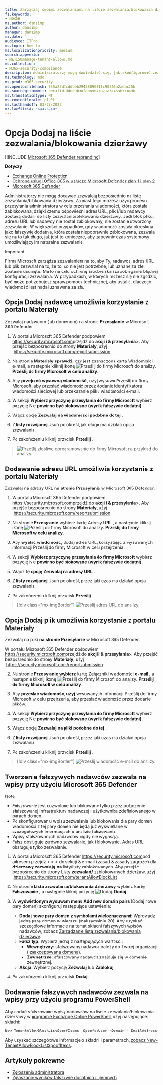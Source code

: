 ```yaml
---
title: Zarządzaj swoimi zezwalaniami na liście zezwalania/blokowania dzierżawy
f1.keywords:
- NOCSH
ms.author: dansimp
author: dansimp
manager: dansimp
ms.date: ''
audience: ITPro
ms.topic: how-to
ms.localizationpriority: medium
search.appverid:
- MET150manage-tenant-allows.md
ms.collection:
- M365-security-compliance
description: Administratorzy mogą dowiedzieć się, jak skonfigurować zezwalają na to w portalu zabezpieczeń na liście zezwalania/blokowania dzierżawy.
ms.technology: mdo
ms.prod: m365-security
ms.openlocfilehash: 755a23d7cddbeb2943809681fc90556a2adac25b
ms.sourcegitcommit: b0c3ffd7ddee9b30fab85047a71a31483b5c649b
ms.translationtype: MT
ms.contentlocale: pl-PL
ms.lasthandoff: 03/25/2022
ms.locfileid: "64475548"
---
```

# <a name="add-allows-in-the-tenant-allowblock-list"></a>Opcja Dodaj na liście zezwalania/blokowania dzierżawy

[!INCLUDE [Microsoft 365 Defender rebranding](../includes/microsoft-defender-for-office.md)]

**Dotyczy**
- [Exchange Online Protection](exchange-online-protection-overview.md)
- [Ochrona usługi Office 365 w usłudze Microsoft Defender plan 1 i plan 2](defender-for-office-365.md)
- [Microsoft 365 Defender](../defender/microsoft-365-defender.md)

Administratorzy nie mogą dodawać zezwalają bezpośrednio na listę zezwalania/blokowania dzierżawy. Zamiast tego możesz użyć procesu przesyłania administratora w celu przesłania wiadomości, która została zablokowana, dzięki czemu odpowiedni adres URL, plik i/lub nadawcy zostaną dodani do listy zezwalania/blokowania dzierżawy. Jeśli blok pliku, adresu URL lub nadawcy nie został zablokowany, nie zostanie utworzony zezwalanie. W większości przypadków, gdy wiadomość została określona jako fałszywie dodatnia, która została niepoprawnie zablokowana, zezwala się na to tak długo, jak jest to konieczne, aby zapewnić czas systemowy umożliwiający im naturalne zezwalanie.

> [!IMPORTANT]
> Firma Microsoft zarządza zezwalaniem na to, aby Ty, nadawca, adres URL lub plik zezwalał na to, że to, co nie jest potrzebne, lub uznane za złe, zostanie usunięte. Ma to na celu ochronę środowiska i zapobieganie błędnej konfiguracji zezwalania. W przypadkach, w których możesz się nie zgodzić, być może potrzebujesz spraw pomocy technicznej, aby ustalić, dlaczego wiadomość jest nadal uznawana za złą.

## <a name="add-sender-allows-using-the-submissions-portal"></a>Opcja Dodaj nadawcę umożliwia korzystanie z portalu Materiały 

Zezwalaj nadawcom (lub domenom) na stronie **Przesyłanie** w Microsoft 365 Defender. 

1. W portalu Microsoft 365 Defender podpowiem <https://security.microsoft.com>przejdź do **akcji i & przesyłania**\>. Aby przejść bezpośrednio do strony **Materiały**, użyj .<https://security.microsoft.com/reportsubmission>

2. Na stronie **Materiały sprawdź**, czy jest zaznaczona  karta Wiadomości e-mail, a następnie kliknij ikonę ![Prześlij do firmy Microsoft do analizy.](../../media/m365-cc-sc-create-icon.png) **Prześlij do firmy Microsoft w celu analizy**.

3. Aby **przejrzeć wysuwną wiadomość,** użyj wysuwu Prześlij do firmy Microsoft, aby przesłać wiadomość przez dodanie identyfikatora wiadomości sieciowej lub przekazanie pliku wiadomości e-mail. 

4. W sekcji **Wybierz przyczynę przesyłania do firmy Microsoft** wybierz pozycję Nie **powinno być blokowane (wynik fałszywie dodatni)**. 

5. Włącz opcję **Zezwalaj na wiadomości podobne do tej** . 

6. Z **listy rozwijanej** Usuń po określ, jak długo ma działać opcja zezwalania.

7. Po zakończeniu kliknij przycisk **Prześlij** .

> ![Prześlij złośliwe oprogramowanie do firmy Microsoft na przykład do analizy.](../../media/admin-submission-allow-messages.png)
## <a name="add-url-allows-using-the-submissions-portal"></a>Dodawanie adresu URL umożliwia korzystanie z portalu Materiały

Zezwalaj na adresy URL na **stronie Przesyłanie** w Microsoft 365 Defender.

1. W portalu Microsoft 365 Defender podpowiem <https://security.microsoft.com>przejdź do **akcji i & przesyłania**\>. Aby przejść bezpośrednio do strony **Materiały**, użyj .<https://security.microsoft.com/reportsubmission>

2. Na stronie **Przesyłanie** wybierz kartę Adresy **URL** , a następnie kliknij ikonę ![Prześlij do firmy Microsoft do analizy.](../../media/m365-cc-sc-create-icon.png) **Prześlij do firmy Microsoft w celu analizy**.

3. Aby **wysłać wiadomość,** dodaj adres URL, korzystając z wysuwanych informacji Prześlij do firmy Microsoft w celu przejrzenia.

4. W sekcji **Wybierz przyczynę przesyłania do firmy Microsoft** wybierz pozycję Nie **powinno być blokowane (wynik fałszywie dodatni)**.

5. Włącz tę **opcję Zezwalaj na adresy URL** .

6. Z **listy rozwijanej** Usuń po określ, przez jaki czas ma działać opcja zezwalania.

7. Po zakończeniu kliknij przycisk **Prześlij** .

> [!div class="mx-imgBorder"]
> ![Prześlij adres URL do analizy.](../../media/submit-url-for-analysis.png)
## <a name="add-file-allows-using-the-submissions-portal"></a>Opcja Dodaj plik umożliwia korzystanie z portalu Materiały

Zezwalaj na pliki **na stronie Przesyłanie** w Microsoft 365 Defender.

W portalu Microsoft 365 Defender podpowiem <https://security.microsoft.com>przejdź do **akcji i & przesyłania**\>. Aby przejść bezpośrednio do strony **Materiały**, użyj .<https://security.microsoft.com/reportsubmission>

2. Na stronie **Przesyłanie wybierz** kartę Załączniki wiadomości **e-mail** , a następnie kliknij ikonę ![Prześlij do firmy Microsoft do analizy.](../../media/m365-cc-sc-create-icon.png) **Prześlij do firmy Microsoft w celu analizy**.

3. Aby **przesłać wiadomość, użyj** wysuwanych informacji Prześlij do firmy Microsoft w celu przejrzenia, aby przesłać wiadomość przez dodanie plików.

4. W sekcji **Wybierz przyczynę przesyłania do firmy Microsoft** wybierz pozycję Nie **powinno być blokowane (wynik fałszywie dodatni)**.

5. Włącz opcję **Zezwalaj na pliki podobne do tej** .

6. Z **listy rozwijanej** Usuń po określ, przez jaki czas ma działać opcja zezwalania.

7. Po zakończeniu kliknij przycisk **Prześlij** .

> [!div class="mx-imgBorder"]
> ![Prześlij wiadomość e-mail do analizy.](../../media/submit-email-for-analysis.png)


## <a name="create-spoofed-sender-allow-entries-using-microsoft-365-defender"></a>Tworzenie fałszywych nadawców zezwala na wpisy przy użyciu Microsoft 365 Defender

> [!NOTE]
> 
> - _Fałszowanie_ jest dozwolone lub blokowane  tylko przez połączenie sfałszowanej infrastruktury nadawczej i użytkownika zdefiniowanego w parach domen.
> - Po skonfigurowaniu wpisu zezwalania lub blokowania dla pary domen wiadomości z tej pary domen nie będą już wyświetlane w szczegółowych informacjach o analizie fałszowania.
> - Wpisy sfałszowanych nadawców nigdy nie wygasają.
> - Fałsz obsługuje zarówno zezwalanie, jak i blokowanie. Adres URL obsługuje tylko zezwalanie.

1. W portalu Microsoft 365 Defender <https://security.microsoft.com>pod adresem przejdź  \>  \>  \> do sekcji & e-mail i zasad & zasady zagrożeń dla **dzierżawy zezwalają** **na** listy/listy zablokowanych. Aby przejść bezpośrednio do strony Listy **zezwalań/** zablokowanych dzierżaw, użyj .<https://security.microsoft.com/tenantAllowBlockList>

2. Na stronie **Lista zezwalania/blokowania dzierżawy** wybierz kartę **Fałszowanie** , a następnie kliknij pozycję ![Dodaj.](../../media/m365-cc-sc-create-icon.png) **Dodaj**.

3. W **wyświetlonym wysuwam menu Add new domain pairs** (Dodaj nowe pary domen) skonfiguruj następujące ustawienia:
   - **Dodaj nowe pary domen z symbolami wieloznacznymi**: Wprowadź jedną parę domen w wierszu (maksymalnie 20). Aby uzyskać szczegółowe informacje na temat składni fałszywych wpisów nadawców, zobacz [Zarządzanie listą zezwalania/blokowania dzierżawy](tenant-allow-block-list.md).
   - **Fałsz typ**: Wybierz jedną z następujących wartości:
     - **Wewnętrzny**: sfałszowany nadawca należy do Twojej organizacji ( [zaakceptowana domena](/exchange/mail-flow-best-practices/manage-accepted-domains/manage-accepted-domains)).
     - **Zewnętrzne**: sfałszowany nadawca znajduje się w domenie zewnętrznej.
   - **Akcja**: Wybierz pozycję **Zezwalaj** lub **Zablokuj**.

4. Po zakończeniu kliknij przycisk **Dodaj**.

## <a name="add-spoofed-sender-allow-entries-using-powershell"></a>Dodawanie fałszywych nadawców zezwala na wpisy przy użyciu programu PowerShell

Aby dodać sfałszowane wpisy nadawców na liście zezwalania/blokowania dzierżawy w [programie Exchange Online PowerShell](/exchange/connect-to-exchange-online-powershell), użyj następującej składni:

```powershell
New-TenantAllowBlockListSpoofItems -SpoofedUser <Domain | EmailAddress | *> -SendingInfrastructure <Domain | IPAddress/24> -SpoofType <External | Internal> -Action <Allow | Block>
```

Aby uzyskać szczegółowe informacje o składni i parametrach, [zobacz New-TenantAllowBlockListSpoofItems](/powershell/module/exchange/new-tenantallowblocklistspoofitems).

## <a name="related-articles"></a>Artykuły pokrewne

- [Zgłoszenia administratora](admin-submission.md)
- [Zgłaszanie wyników fałszywie dodatnich i ujemnych](report-false-positives-and-false-negatives.md)
